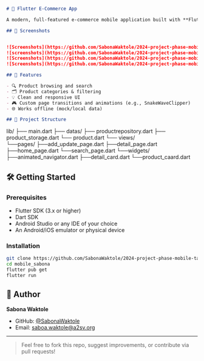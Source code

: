 ```markdown
# 🛒 Flutter E-Commerce App

A modern, full-featured e-commerce mobile application built with **Flutter**. This app enables users to browse products, view details, add items to the cart, and place orders — all with a clean UI and smooth experience.

## 📱 Screenshots


![Screenshots](https://github.com/SabonaWaktole/2024-project-phase-mobile-tasks/blob/main/on-boarding/mobile_sabona/assets/screenshots/Screenshot%20from%202025-07-21%2007-28-19.png)
![screenshots](https://github.com/SabonaWaktole/2024-project-phase-mobile-tasks/blob/main/on-boarding/mobile_sabona/assets/screenshots/Screenshot%20from%202025-07-21%2007-28-40.png)
![Screenshots](https://github.com/SabonaWaktole/2024-project-phase-mobile-tasks/blob/main/on-boarding/mobile_sabona/assets/screenshots/Screenshot%20from%202025-07-21%2007-30-23.png)
![Screenshots](https://github.com/SabonaWaktole/2024-project-phase-mobile-tasks/blob/main/on-boarding/mobile_sabona/assets/screenshots/Screenshot%20from%202025-07-21%2007-30-40.png)

## 🚀 Features

- 🔍 Product browsing and search
- 🗂️ Product categories & filtering
- 💡 Clean and responsive UI
- 🎮 Custom page transitions and animations (e.g., SnakeWaveClipper)
- 🌐 Works offline (mock/local data)

## 📂 Project Structure

```

lib/
├── main.dart
├── datas/ 
	├── productrepository.dart
	├── product_storage.dart
	└── product.dart
└── views/    
	└──pages/
		├──add_update_page.dart
		├──detail_page.dart
		├──home_page.dart
		└──search_page.dart
	└──widgets/
		├──animated_navigator.dart
		├──detail_card.dart
		└──product_caard.dart

## 🛠️ Getting Started

### Prerequisites

- Flutter SDK (3.x or higher)
- Dart SDK
- Android Studio or any IDE of your choice
- An Android/iOS emulator or physical device

### Installation

```bash
git clone https://github.com/SabonaWaktole/2024-project-phase-mobile-tasks/tree/main/on-boarding/mobile_sabona.git
cd mobile_sabona
flutter pub get
flutter run
````


## 👤 Author

**Sabona Waktole**

* GitHub: [@SabonaWaktole](https://github.com/SabonaWaktole)
* Email: [saboa.waktole@a2sv.org](mailto:saboa.waktole@a2sv.org)

---

> Feel free to fork this repo, suggest improvements, or contribute via pull requests!
